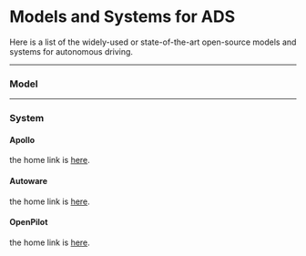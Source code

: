 # Models and Systems for ADS

Here is a list of the widely-used or state-of-the-art open-source models and systems for autonomous driving.

---

### Model




---

### System

#### Apollo
the home link is [here]().

#### Autoware
the home link is [here](https://autoware.org/).

#### OpenPilot
the home link is [here](https://www.comma.ai/openpilot).




